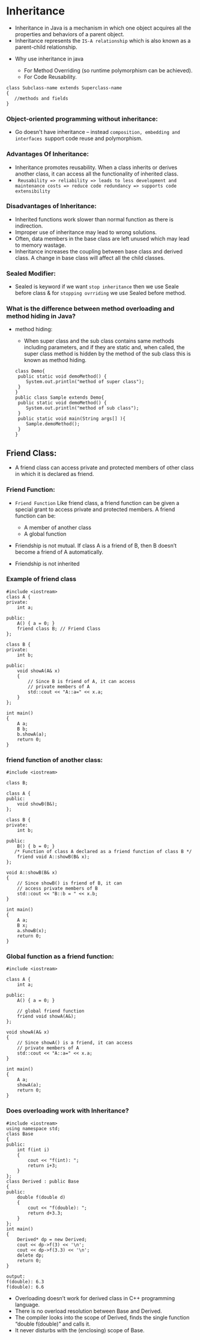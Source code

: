 # Inheritance

- Inheritance in Java is a mechanism in which one object acquires all the properties and behaviors of a parent object.
- Inheritance represents the `IS-A relationship` which is also known as a parent-child relationship.

* Why use inheritance in java

  - For Method Overriding (so runtime polymorphism can be achieved).
  - For Code Reusability.

```
class Subclass-name extends Superclass-name
{
   //methods and fields
}

```

### Object-oriented programming without inheritance:

- Go doesn't have inheritance – instead `composition, embedding and interfaces `support code reuse and polymorphism.

### Advantages Of Inheritance:

- Inheritance promotes reusability. When a class inherits or derives another class, it can access all the functionality of inherited class.
- ` Reusability => reliability => leads to less development and maintenance costs => reduce code redundancy => supports code extensibility`

### Disadvantages of Inheritance:

- Inherited functions work slower than normal function as there is indirection.
- Improper use of inheritance may lead to wrong solutions.
- Often, data members in the base class are left unused which may lead to memory wastage.
- Inheritance increases the coupling between base class and derived class. A change in base class will affect all the child classes.

### Sealed Modifier:

- Sealed is keyword if we want `stop inheritance` then we use Seale before class & for `stopping ovrriding` we use Sealed before method.

### What is the difference between method overloading and method hiding in Java?

- method hiding:

  - When super class and the sub class contains same methods including parameters, and if they are static and, when called, the super class method is hidden by the method of the sub class this is known as method hiding.

  ```
  class Demo{
   public static void demoMethod() {
      System.out.println("method of super class");
   }
  }
  public class Sample extends Demo{
   public static void demoMethod() {
      System.out.println("method of sub class");
   }
   public static void main(String args[] ){
      Sample.demoMethod();
   }
  }

  ```

## Friend Class:

- A friend class can access private and protected members of other class in which it is declared as friend.

### Friend Function:

- `Friend Function` Like friend class, a friend function can be given a special grant to access private and protected members. A friend function can be:

  - A member of another class
  - A global function

- Friendship is not mutual. If class A is a friend of B, then B doesn’t become a friend of A automatically.

- Friendship is not inherited

### Example of friend class

```
#include <iostream>
class A {
private:
	int a;

public:
	A() { a = 0; }
	friend class B; // Friend Class
};

class B {
private:
	int b;

public:
	void showA(A& x)
	{
		// Since B is friend of A, it can access
		// private members of A
		std::cout << "A::a=" << x.a;
	}
};

int main()
{
	A a;
	B b;
	b.showA(a);
	return 0;
}
```

### friend function of another class:

```
#include <iostream>

class B;

class A {
public:
	void showB(B&);
};

class B {
private:
	int b;

public:
	B() { b = 0; }
   /* Function of class A declared as a friend function of class B */
	friend void A::showB(B& x);
};

void A::showB(B& x)
{
	// Since showB() is friend of B, it can
	// access private members of B
	std::cout << "B::b = " << x.b;
}

int main()
{
	A a;
	B x;
	a.showB(x);
	return 0;
}
```

### Global function as a friend function:

```
#include <iostream>

class A {
	int a;

public:
	A() { a = 0; }

	// global friend function
	friend void showA(A&);
};

void showA(A& x)
{
	// Since showA() is a friend, it can access
	// private members of A
	std::cout << "A::a=" << x.a;
}

int main()
{
	A a;
	showA(a);
	return 0;
}
```

### Does overloading work with Inheritance?

```
#include <iostream>
using namespace std;
class Base
{
public:
	int f(int i)
	{
		cout << "f(int): ";
		return i+3;
	}
};
class Derived : public Base
{
public:
	double f(double d)
	{
		cout << "f(double): ";
		return d+3.3;
	}
};
int main()
{
	Derived* dp = new Derived;
	cout << dp->f(3) << '\n';
	cout << dp->f(3.3) << '\n';
	delete dp;
	return 0;
}
```

```
output:
f(double): 6.3
f(double): 6.6

```

- Overloading doesn’t work for derived class in C++ programming language.
- There is no overload resolution between Base and Derived.
- The compiler looks into the scope of Derived, finds the single function “double f(double)” and calls it.
- It never disturbs with the (enclosing) scope of Base.
